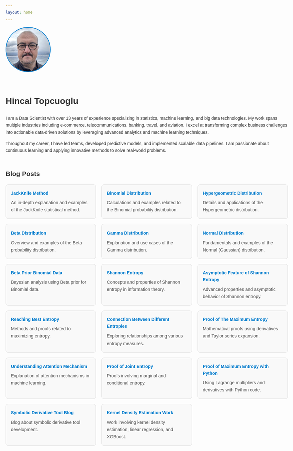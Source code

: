 ```yaml
---
layout: home
---
```


<style>
  body {
    font-family: Arial, sans-serif;
    max-width: 900px;
    margin: 2rem auto;
    padding: 0 1.5rem;
    line-height: 1.6;
    color: #333;
    text-align: left;
  }
  .profile {
    display: flex;
    align-items: center;
    gap: 2rem;
    margin-bottom: 2rem;
    flex-wrap: wrap;
  }
  .profile img {
    border-radius: 50%;
    width: 140px;
    height: 140px;
    object-fit: cover;
    border: 2px solid #007acc;
    flex-shrink: 0;
  }
  .links-grid {
    display: grid;
    grid-template-columns: repeat(auto-fit, minmax(280px, 1fr));
    gap: 1rem;
    margin-top: 1rem;
  }
  .link-card {
    border: 1px solid #ddd;
    border-radius: 8px;
    padding: 1rem;
    background-color: #f9f9f9;
    transition: box-shadow 0.3s ease;
  }
  .link-card:hover {
    box-shadow: 0 2px 8px rgba(0,0,0,0.1);
  }
  .link-card a {
    text-decoration: none;
    color: #007acc;
    font-weight: bold;
  }
  .link-card p {
    margin: 0.5rem 0 0 0;
    color: #555;
    font-size: 0.9rem;
  }
</style>

<div class="profile">
  <img src="/assets/images/Hincal_Photo_GitHub_Ready.jpg" alt="Hincal Topcuoglu Photo" />
  <div>
    <h1>Hincal Topcuoglu</h1>
    <p>
      I am a Data Scientist with over 13 years of experience specializing in statistics, machine learning, and big data technologies. 
      My work spans multiple industries including e-commerce, telecommunications, banking, travel, and aviation. 
      I excel at transforming complex business challenges into actionable data-driven solutions by leveraging advanced analytics and machine learning techniques.
    </p>
    <p>
      Throughout my career, I have led teams, developed predictive models, and implemented scalable data pipelines. 
      I am passionate about continuous learning and applying innovative methods to solve real-world problems.
    </p>
  </div>
</div>

<section>
  <h2>Blog Posts</h2>
  <div class="links-grid">
    <div class="link-card">
      <a href="jackknife_method.html">JackKnife Method</a>
      <p>An in-depth explanation and examples of the JackKnife statistical method.</p>
    </div>
    <div class="link-card">
      <a href="Binomial_Calculation_and_Distribution_Example.html">Binomial Distribution</a>
      <p>Calculations and examples related to the Binomial probability distribution.</p>
    </div>
    <div class="link-card">
      <a href="hypergeometric_distribution.html">Hypergeometric Distribution</a>
      <p>Details and applications of the Hypergeometric distribution.</p>
    </div>
    <div class="link-card">
      <a href="beta_distribution.html">Beta Distribution</a>
      <p>Overview and examples of the Beta probability distribution.</p>
    </div>
    <div class="link-card">
      <a href="gamma_distribution.html">Gamma Distribution</a>
      <p>Explanation and use cases of the Gamma distribution.</p>
    </div>
    <div class="link-card">
      <a href="normal_distribution.html">Normal Distribution</a>
      <p>Fundamentals and examples of the Normal (Gaussian) distribution.</p>
    </div>
    <div class="link-card">
      <a href="beta_prior.html">Beta Prior Binomial Data</a>
      <p>Bayesian analysis using Beta prior for Binomial data.</p>
    </div>
    <div class="link-card">
      <a href="shannon_entropy.html">Shannon Entropy</a>
      <p>Concepts and properties of Shannon entropy in information theory.</p>
    </div>
    <div class="link-card">
      <a href="asymptotic_feature_of_shannon_entropy.html">Asymptotic Feature of Shannon Entropy</a>
      <p>Advanced properties and asymptotic behavior of Shannon entropy.</p>
    </div>
    <div class="link-card">
      <a href="reaching_best_entropy.html">Reaching Best Entropy</a>
      <p>Methods and proofs related to maximizing entropy.</p>
    </div>
    <div class="link-card">
      <a href="connection_between_different_entropies.html">Connection Between Different Entropies</a>
      <p>Exploring relationships among various entropy measures.</p>
    </div>
    <div class="link-card">
      <a href="proof_of_maximum_entropy.html">Proof of The Maximum Entropy</a>
      <p>Mathematical proofs using derivatives and Taylor series expansion.</p>
    </div>
    <div class="link-card">
      <a href="attention_mechanism_explained.html">Understanding Attention Mechanism</a>
      <p>Explanation of attention mechanisms in machine learning.</p>
    </div>
    <div class="link-card">
      <a href="proof_of_the_joint_entropy_using_conditonal_entropy.html">Proof of Joint Entropy</a>
      <p>Proofs involving marginal and conditional entropy.</p>
    </div>
    <div class="link-card">
      <a href="maximum-entropy.html">Proof of Maximum Entropy with Python</a>
      <p>Using Lagrange multipliers and derivatives with Python code.</p>
    </div>
    <div class="link-card">
      <a href="Symbolic_Derivative_Blog.html">Symbolic Derivative Tool Blog</a>
      <p>Blog about symbolic derivative tool development.</p>
    </div>
    <div class="link-card">
      <a href="KernelDensityEstimation_LinReg_XgBoost.html">Kernel Density Estimation Work</a>
      <p>Work involving kernel density estimation, linear regression, and XGBoost.</p>
    </div>
  </div>
</section>
